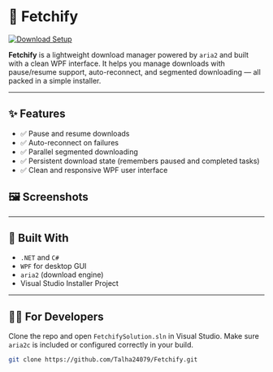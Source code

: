 # 🚀 Fetchify

[![Download Setup](https://img.shields.io/github/v/release/Talha24079/Fetchify?label=Download%20Setup)](https://github.com/Talha24079/Fetchify/releases/latest)

**Fetchify** is a lightweight download manager powered by `aria2` and built with a clean WPF interface. It helps you manage downloads with pause/resume support, auto-reconnect, and segmented downloading — all packed in a simple installer.

---

## ✨ Features

- ✅ Pause and resume downloads
- ✅ Auto-reconnect on failures
- ✅ Parallel segmented downloading
- ✅ Persistent download state (remembers paused and completed tasks)
- ✅ Clean and responsive WPF user interface


## 🖼 Screenshots
<!--
![Main UI](screenshots/mainwindow.png)
-->

---

## 🔧 Built With

- `.NET` and `C#`
- `WPF` for desktop GUI
- `aria2` (download engine)
- Visual Studio Installer Project

---

## 🧑‍💻 For Developers

Clone the repo and open `FetchifySolution.sln` in Visual Studio. Make sure `aria2c` is included or configured correctly in your build.

```bash
git clone https://github.com/Talha24079/Fetchify.git
